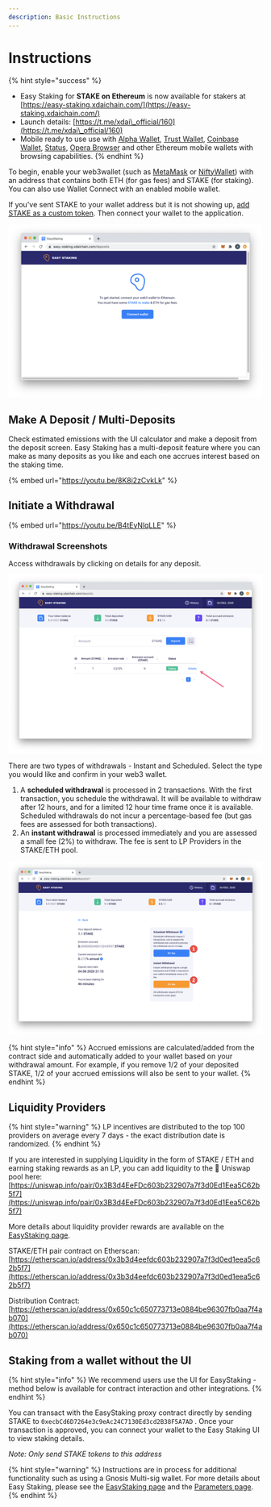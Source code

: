 ```yaml
---
description: Basic Instructions
---
```


# Instructions

{% hint style="success" %}
* Easy Staking for **STAKE on Ethereum** is now available for stakers at [https://easy-staking.xdaichain.com/](https://easy-staking.xdaichain.com/)
* Launch details: [https://t.me/xdai\_official/160](https://t.me/xdai\_official/160)
* Mobile ready to use use with [Alpha Wallet](https://alphawallet.com/), [Trust Wallet](https://trustwallet.com/), [Coinbase Wallet](https://www.coinbase.com/mobile), [Status](../../../../../for-users/wallets/status-wallet.md), [Opera Browser](https://www.opera.com/crypto) and other Ethereum mobile wallets with browsing capabilities.
{% endhint %}

To begin, enable your web3wallet (such as [MetaMask](https://metamask.io/) or [NiftyWallet](https://chrome.google.com/webstore/detail/nifty-wallet/jbdaocneiiinmjbjlgalhcelgbejmnid)) with an address that contains both ETH (for gas fees) and STAKE (for staking).  You can also use Wallet Connect with an enabled mobile wallet.

If you've sent STAKE to your wallet address but it is not showing up, [add STAKE as a custom token](../../get-stake/add-stake-to-metamask.md). Then connect your wallet to the application.

![](../../../../../.gitbook/assets/easy-staking-1.png)

## Make A Deposit / Multi-Deposits

Check estimated emissions with the UI calculator and make a deposit from the deposit screen.  Easy Staking has a multi-deposit feature where you can make as many deposits as you like and each one accrues interest based on the staking time.&#x20;

{% embed url="https://youtu.be/8K8i2zCvkLk" %}

## Initiate a Withdrawal

{% embed url="https://youtu.be/B4tEyNlqLLE" %}

### Withdrawal Screenshots

Access withdrawals by clicking on details for any deposit.&#x20;

![](../../../../../.gitbook/assets/deets-1.png)

There are two types of withdrawals - Instant and Scheduled. Select the type you would like and confirm in your web3 wallet.

1. A **scheduled withdrawal** is processed in 2 transactions. With the first transaction, you schedule the withdrawal. It will be available to withdraw after 12 hours, and for a limited 12 hour time frame once it is available. Scheduled withdrawals do not incur a percentage-based fee (but gas fees are assessed for both transactions).
2. An **instant withdrawal** is processed immediately and you are assessed a small fee (2%) to withdraw. The fee is sent to LP Providers in the STAKE/ETH pool.

![](../../../../../.gitbook/assets/deets2.png)

{% hint style="info" %}
Accrued emissions are calculated/added from the contract side and automatically added to your wallet based on your withdrawal amount. For example, if you remove 1/2 of your deposited STAKE, 1/2 of your accrued emissions will also be sent to your wallet.
{% endhint %}

## Liquidity Providers

{% hint style="warning" %}
LP incentives are distributed to the top 100 providers on average every 7 days - the exact distribution date is randomized.&#x20;
{% endhint %}

If you are interested in supplying Liquidity in the form of STAKE / ETH and earning staking rewards as an LP,  you can add liquidity to the :unicorn: Uniswap pool here: [https://uniswap.info/pair/0x3B3d4EeFDc603b232907a7f3d0Ed1Eea5C62b5f7](https://uniswap.info/pair/0x3B3d4EeFDc603b232907a7f3d0Ed1Eea5C62b5f7)

More details about liquidity provider rewards are available on the [EasyStaking page](../#liquidity-pool-lp-participants).&#x20;

STAKE/ETH pair contract on Etherscan: [https://etherscan.io/address/0x3b3d4eefdc603b232907a7f3d0ed1eea5c62b5f7](https://etherscan.io/address/0x3b3d4eefdc603b232907a7f3d0ed1eea5c62b5f7)

Distribution Contract: [https://etherscan.io/address/0x650c1c650773713e0884be96307fb0aa7f4ab070](https://etherscan.io/address/0x650c1c650773713e0884be96307fb0aa7f4ab070)

## Staking from a wallet without the UI

{% hint style="info" %}
We recommend users use the UI for EasyStaking - method below is available for contract interaction and other integrations.
{% endhint %}

You can transact with the EasyStaking proxy contract directly by sending STAKE to `0xecbCd6D7264e3c9eAc24C7130Ed3cd2B38F5A7AD`  . Once your transaction is approved, you can connect your wallet to the Easy Staking UI to view staking details.

_Note: Only send STAKE tokens to this address_

{% hint style="warning" %}
Instructions are in process for additional functionality such as using a Gnosis Multi-sig wallet. For more details about Easy Staking, please see the [EasyStaking page](../) and the [Parameters page](../easy-staking-parameters.md).
{% endhint %}
